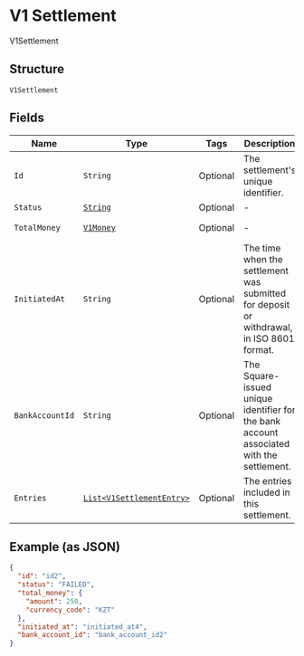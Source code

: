 
# V1 Settlement

V1Settlement

## Structure

`V1Settlement`

## Fields

| Name | Type | Tags | Description | Getter |
|  --- | --- | --- | --- | --- |
| `Id` | `String` | Optional | The settlement's unique identifier. | String getId() |
| `Status` | [`String`](../../doc/models/v1-settlement-status.md) | Optional | - | String getStatus() |
| `TotalMoney` | [`V1Money`](../../doc/models/v1-money.md) | Optional | - | V1Money getTotalMoney() |
| `InitiatedAt` | `String` | Optional | The time when the settlement was submitted for deposit or withdrawal, in ISO 8601 format. | String getInitiatedAt() |
| `BankAccountId` | `String` | Optional | The Square-issued unique identifier for the bank account associated with the settlement. | String getBankAccountId() |
| `Entries` | [`List<V1SettlementEntry>`](../../doc/models/v1-settlement-entry.md) | Optional | The entries included in this settlement. | List<V1SettlementEntry> getEntries() |

## Example (as JSON)

```json
{
  "id": "id2",
  "status": "FAILED",
  "total_money": {
    "amount": 250,
    "currency_code": "KZT"
  },
  "initiated_at": "initiated_at4",
  "bank_account_id": "bank_account_id2"
}
```

